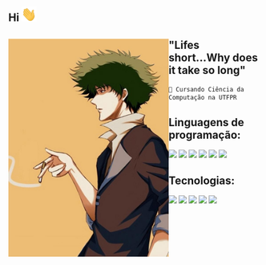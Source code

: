 ## Hi <img src="https://github.com/ThisIsRenan/ThisIsRenan/blob/main/image/hi.gif" width="30px">
<div>
<img align="left" src="https://github.com/ThisIsRenan/ThisIsRenan/blob/main/image/spike2.jpg" alt="spike de cowboy bebop" width="320"/> 

## "Lifes short...Why does it take so long" 

```
🏫 Cursando Ciência da Computação na UTFPR

```
<div>

## Linguagens de programação:

  <div>
  <img height=50 src="https://cdn.jsdelivr.net/gh/devicons/devicon/icons/c/c-original.svg"/>
  <img height=50 src="https://cdn-icons-png.flaticon.com/512/6132/6132222.png"/>
  <img height=50 src="https://upload.wikimedia.org/wikipedia/commons/thumb/6/6a/JavaScript-logo.png/600px-JavaScript-logo.png"/>
  <img height=50 src="https://s3.dualstack.us-east-2.amazonaws.com/pythondotorg-assets/media/community/logos/python-logo-only.png"/>
  <img height=50 src="https://cdn-icons-png.flaticon.com/256/226/226777.png"/>
  <img height=50 src="https://www.freepnglogos.com/uploads/logo-mysql-png/logo-mysql-mysql-logo-png-images-are-download-crazypng-21.png"/>

    
  </div>
  
  <div>
    
  ## Tecnologias:
  
  <img height=50 src="https://walde.co/wp-content/uploads/2016/09/nodejs_logo.png"/>
  <img height=50 src="https://cdn.icon-icons.com/icons2/2415/PNG/512/django_original_logo_icon_146559.png"/>
  <img height=50 src="https://vuejsbr-docs-next.netlify.app/logo.png"/>
  <img height=50 src="https://upload.wikimedia.org/wikipedia/commons/thumb/3/35/Tux.svg/864px-Tux.svg.png"/>
  <img height=50 src="https://upload.wikimedia.org/wikipedia/commons/thumb/3/3f/Git_icon.svg/2048px-Git_icon.svg.png"/>

  </div>







